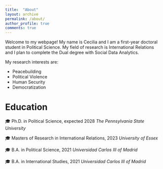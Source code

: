```yaml
---
title:  "About"
layout: archive
permalink: /about/
author_profile: true
comments: true
---
```


Welcome to my webpage! My name is Cecilia and I am a first-year doctoral student in Political Science. My field of research is International Relations and I plan to complete the Dual degree with Social Data Analytics. 

My research interests are:
- Peacebuilding
- Political Violence
- Human Security
- Democratization


# Education

 🎓 Ph.D. in Political Science, expected 2028 
 *The Pennsylvania State University* 
 
 🎓 Masters of Research in International Relations, 2023
*University of Essex*
 
 🎓 B.A. in Political Science, 2021
 *Universidad Carlos III of Madrid* 
 
🎓 B.A. in International Studies, 2021
*Universidad Carlos III of Madrid*
